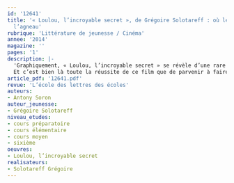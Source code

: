 ```yaml
---
id: '12641'
title: '« Loulou, l’incroyable secret », de Grégoire Solotareff : où le loup est
  l’agneau'
rubrique: 'Littérature de jeunesse / Cinéma'
annee: '2014'
magazine: ''
pages: '1'
description: |-
  'Graphiquement, « Loulou, l’incroyable secret » se révèle d’une rare beauté, mettant en perspective l’opposition des « mondes » et des « natures » au sein desquels devra se mouvoir l’intrépide Loulou. À ce titre, comme le souligne l’intrusion du personnage dans la galerie des portraits de l’immonde Lou-Andrea, représentant exclusivement la figure d’un loup dominateur et prédateur, Solotareff dévoile ses sources picturales et narratives.
  Et c’est bien là toute la réussite de ce film que de parvenir à faire se croiser les références littéraires, graphiques, historiques…'
article_pdf: '12641.pdf'
revue: 'L’école des lettres des écoles'
auteurs:
- Antony Soron
auteur_jeunesse:
- Grégoire Solotareff
niveau_etudes:
- cours préparatoire
- cours élémentaire
- cours moyen
- sixième
oeuvres:
- Loulou, l’incroyable secret
realisateurs:
- Solotareff Grégoire
---
```

